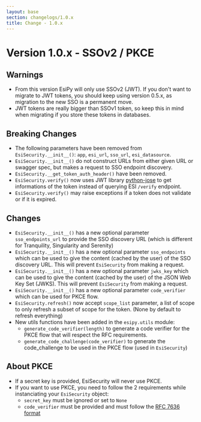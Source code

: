 ```yaml
---
layout: base
section: changelogs/1.0.x
title: Change - 1.0.x
---
```

# Version 1.0.x - SSOv2 / PKCE

## Warnings
* From this version EsiPy will only use SSOv2 (JWT). If you don't want to migrate to JWT tokens, you should keep using version 0.5.x, as migration to the new SSO is a permanent move.
* JWT tokens are really bigger than SSOv1 token, so keep this in mind when migrating if you store these tokens in databases.
 
## Breaking Changes
* The following parameters have been removed from `EsiSecurity.__init__()`: `app`, `esi_url`, `sso_url`, `esi_datasource`.
* `EsiSecurity.__init__()` do not construct URLs from either given URL or swagger spec, but makes a request to SSO endpoint discovery.
* `EsiSecurity.__get_token_auth_header()` have been removed.
* `EsiSecurity.verify()` now uses JWT library [python-jose](https://github.com/mpdavis/python-jose) to get informations of the token instead of querying ESI `/verify` endpoint.
* `EsiSecurity.verify()` may raise exceptions if a token does not validate or if it is expired. 

## Changes
* `EsiSecurity.__init__()` has a new optional parameter `sso_endpoints_url` to provide the SSO discovery URL (which is different for Tranquility, Singularity and Serenity)
* `EsiSecurity.__init__()` has a new optional parameter `sso_endpoints` which can be used to give the content (cached by the user) of the SSO discovery URL. This will prevent `EsiSecurity` from making a request.
* `EsiSecurity.__init__()` has a new optional parameter `jwks_key` which can be used to give the content (cached by the user) of the JSON Web Key Set (JWKS). This will prevent `EsiSecurity` from making a request.
* `EsiSecurity.__init__()` has a new optional parameter `code_verifier` which can be used for PKCE flow.
* `EsiSecurity.refresh()` now accept `scope_list` parameter, a list of scope to only refresh a subset of scope for the token. (None by default to refresh everything)
* New utils functions have been added in the `esipy.utils` module:
    * `generate_code_verifier(length)` to generate a code verifier for the PKCE flow that will respect the RFC requirements.
	* `generate_code_challenge(code_verifier)` to generate the code_challenge to be used in the PKCE flow (used in `EsiSecurity`)

## About PKCE
* If a secret key is provided, EsiSecurity will never use PKCE.
* If you want to use PKCE, you need to follow the 2 requirements while instanciating your `EsiSecurity` object:
    * `secret_key` must be ignored or set to `None`
	* `code_verifier` must be provided and must follow the [RFC 7636 format](https://tools.ietf.org/html/rfc7636#section-4.1) 

&nbsp;
